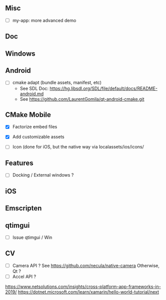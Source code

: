 ## Misc
* [ ] my-app: more advanced demo

## Doc

## Windows


## Android
* [ ] cmake adapt (bundle assets, manifest, etc)
    * See SDL Doc: https://hg.libsdl.org/SDL/file/default/docs/README-android.md
    * See https://github.com/LaurentGomila/qt-android-cmake.git

## CMake Mobile
* [X] Factorize embed files
* [X] Add customizable assets
* [ ] Icon (done for iOS, but the native way via localassets/ios/icons/


## Features
* [ ] Docking / External windows ?

     
## iOS

## Emscripten
    
## qtimgui
* [ ] Issue qtimgui / Win
    
## CV 
* [ ] Camera API ?
    See https://github.com/necula/native-camera
    Otherwise, Qt ?
* [ ] Accel API ?

https://www.netsolutions.com/insights/cross-platform-app-frameworks-in-2019/
https://dotnet.microsoft.com/learn/xamarin/hello-world-tutorial/next

